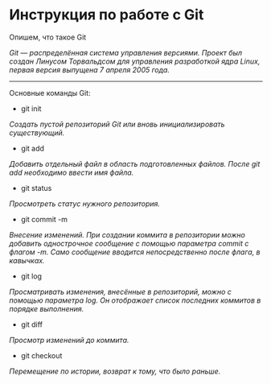 # Инструкция по работе с Git

Опишем, что такое Git



*Git — распределённая система управления версиями. Проект был создан Линусом Торвальдсом для управления разработкой ядра Linux, первая версия выпущена 7 апреля 2005 года.*

****
  Основные команды Git:


* git init

*Создать пустой репозиторий Git или вновь инициализировать существующий.*

* git add

*Добавить отдельный файл в область подготовленных файлов. После git add необходимо ввести имя файла.*

* git status

*Просмотреть статус нужного репозитория.*

* git commit -m

*Внесение изменений. При создании коммита в репозитории можно добавить однострочное сообщение с помощью параметра commit с флагом -m. Само сообщение вводится непосредственно после флага, в кавычках.*

* git log

*Просматривать изменения, внесённые в репозиторий, можно с помощью параметра log. Он отображает список последних коммитов в порядке выполнения.*

* git diff

*Просмотр изменений до коммита.*

* git checkout 

*Перемещение по истории, возврат к тому, что было раньше.*

